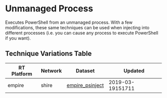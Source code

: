 # Unmanaged Process

Executes PowerShell from an unmanaged process. With a few modifications, these same techniques can be used when injecting into different processes (i.e. you can cause any process to execute PowerShell if you want).

## Technique Variations Table

| RT Platform | Network | Dataset | Updated |
| ----------- | ------- | --------- | ------- |
| empire |  shire | [empire_psinject](./empire_psinject.md) | 2019-03-19151711 |